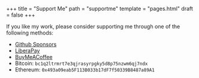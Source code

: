 +++
title = "Support Me"
path = "supportme"
template = "pages.html"
draft = false
+++

If you like my work, please consider supporting me through one of the following methods:
- [Github Sponsors](https://github.com/sponsors/Ayush1325)
- [LiberaPay](https://liberapay.com/Ayush1325/donate)
- [BuyMeACoffee](https://www.buymeacoffee.com/ayush1325/)
- Bitcoin: `bc1q2ltrmrt7e3qjrasyrpgky5d8p75nzwm6qj7ndx`
- Ethereum: `0x493a09eab5F113B033b17dF7f50339B8487a89A1`
